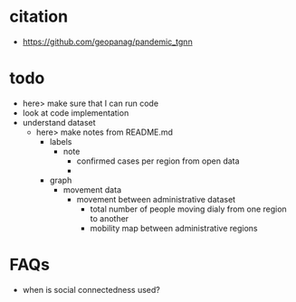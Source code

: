 # citation
* https://github.com/geopanag/pandemic_tgnn
# todo
* here> make sure that I can run code 
* look at code implementation 
* understand dataset
    * here> make notes from README.md
        * labels 
            * note
                * confirmed cases per region from open data 
                * 
        * graph 
            * movement data
                * movement between administrative dataset
                    * total number of people moving dialy from one region to another
                    * mobility map between administrative regions

# FAQs
* when is social connectedness used?
